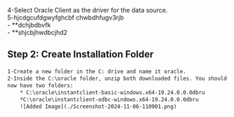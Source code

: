
4-Select Oracle Client as the driver for the data source.<br>
5-hjcdgcufdgwyfghcbf chwbdhfugv3rjb<br>
      - **dchjbdbvfk<br>
      - **shjcbjhwdbcjhd2<br>

## Step 2: Create Installation Folder
    1-Create a new folder in the C: drive and name it oracle.
    2-Inside the C:\oracle folder, unzip both downloaded files. You should now have two folders:
        * C:\oracle\instantclient-basic-windows.x64-19.24.0.0.0dbru
        *C:\oracle\instantclient-odbc-windows.x64-19.24.0.0.0dbru
        ![Added Image](./Screenshot-2024-11-06-110901.png)
